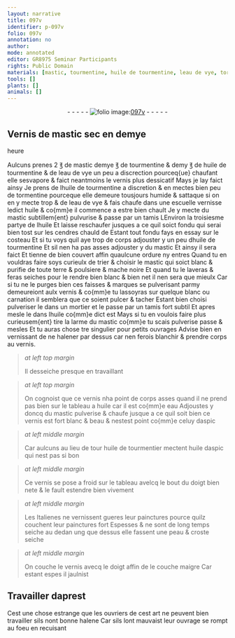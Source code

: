```yaml
---
layout: narrative
title: 097v
identifier: p-097v
folio: 097v
annotation: no
author:
mode: annotated
editor: GR8975 Seminar Participants
rights: Public Domain
materials: [mastic, tourmentine, huile de tourmentine, leau de vye, tormentine, eau de vye, huile, tamis, cendres, aspic, huile de tourmentier, huile daspic]
tools: []
plants: []
animals: []
---
```


<div class="folio" align="center">- - - - - <a href="http://gallica.bnf.fr/ark:/12148/btv1b10500001g/f200.item" target="_blank"><img src="https://cu-mkp.github.io/2017-workshop-edition/assets/photo-icon.png" alt="folio image: " style="display:inline-block; margin-bottom:-3px;"/>097v</a> - - - - - </div>  
  

## Vernis de <span class="m">mastic</span> sec en demye
 heure

 
 Aulcuns prenes 2 ℥ de <span class="m">mastic</span> demye ℥ de <span class="m">tourmentine</span> & demy ℥
 de <span class="m">huile de tourmentine</span> & de <span class="m">leau de vye</span> un peu a discrection pourceq{ue}
 chaufant elle sesvapore & faict neantmoins le vernis plus dessicatif
 Mays je lay faict ainsy Je prens de l<span class="m">huile de tourmentine</span> a
 discretion & en mectes bien peu de <span class="m">tormentine</span> pourceque elle demeure
 tousjours humide & sattaque si on en y mecte trop & de l<span class="m">eau de vye</span>
 & fais chaufe dans une escuelle vernisse ledict <span class="m">huile</span> & co{mm}e il
 commence a estre bien chault Je y mecte du <span class="m">mastic</span> subtillem{ent} pulvurise
 & passe par un <span class="m">tamis</span> LEnviron la troisiesme partye de l<span class="m">huile</span>
 Et laisse reschaufer jusques a ce quil soict fondu qui serai
 bien tost sur les <span class="m">cendres</span> chauld de Estant tout fondu fays en
 essay sur le costeau Et si tu voys quil aye trop de corps adjouster
 y un peu d<span class="m">huile de tourmentine</span> Et sil nen ha pas asses adjouster
 y du <span class="m">mastic</span> Et ainsy il sera faict Et tienne de bien couvert
 affin quaulcune ordure ny entres Quand tu en vouldras faire
 soys curieulx de trier & choisir le <span class="m">mastic</span> qui soict blanc & purifie
 de toute terre & poulsiere & mache noire Et quand tu le laveras &
 feras seiches pour le rendre bien blanc & bien net il nen sera que
 mieulx Car si tu ne le purges bien ces faisses & marques se pulverisant
 parmy demeureiont aulx vernis & co{mm}e tu lassoyras sur quelque blanc
 ou carnation il semblera que ce soient pulcer & tacher Estant
 bien choisi pulveriser le dans un mortier et le passe par un <span class="m">tamis</span>
 fort subtil Et apres mesle le dans lhuile co{mm}e dict est Mays si
 tu en voulois faire plus curieusem{ent} tire la larme du <span class="m">mastic</span> co{mm}e
 tu scais pulverise passe & mesles Et tu auras chose tre singulier
 pour petits ouvrages Advise bien en vernissant de ne halener par
 dessus car nen ferois blanchir & prendre corps au vernis.
 
> *at left top margin*
> 
>   Il desseiche presque en travaillant 
 
> *at left top margin*
> 
>   On cognoist que ce
 vernis nha point de
 corps asses quand il
 ne prend pas bien
 sur le tableau a <span class="m">huile</span>
 car il est co{mm}e eau
 Adjoustes y doncq
 du <span class="m">mastic</span> pulverise
 & chaufe jusque a
 ce quil soit bien
 ce vernis est fort
 blanc & beau & nestest
 point co{mm}e celuy
 d<span class="m">aspic</span>
 
> *at left middle margin*
> 
>   Car aulcuns au lieu
 de tour <span class="m">huile de
 tourmentier</span> mectent
 <span class="m">huile daspic</span> qui nest
 pas si bon
 
> *at left middle margin*
> 
>   Ce vernis se pose
 a froid sur le tableau
 avelcq le bout du doigt
 bien nete & le fault
 estendre bien vivement
 
> *at left middle margin*
> 
>   Les <span class="pl">Italienes</span> ne
 vernissent gueres leur
 painctures pource quilz
 couchent leur painctures
 fort Espesses & ne sont
 de long temps seiche
 au dedan ung que
 dessus elle fassent
 une peau & croste
 seiche
 
> *at left middle margin*
> 
>   On couche le vernis
 avecq le doigt affin
 de le couche maigre
 Car estant espes il jaulnist
 
 
  

## Travailler daprest

 
Cest une chose estrange que les ouvriers de cest art ne
 peuvent bien travailler sils nont bonne halene Car sils lont
 mauvaist leur ouvrage se rompt au foeu en recuisant
 
